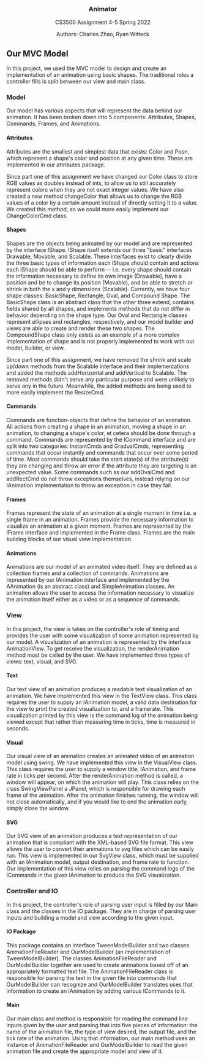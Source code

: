 <div id="top"></div>
<!--
*** Thanks for checking out the Best-README-Template. If you have a suggestion
*** that would make this better, please fork the repo and create a pull request
*** or simply open an issue with the tag "enhancement".
*** Don't forget to give the project a star!
*** Thanks again! Now go create something AMAZING! :D
-->

<!-- PROJECT LOGO -->
<br />

<h3 align="center">Animator</h3>

  <p align="center">
    CS3500 Assignment 4-5 Spring 2022
  </p>

  <p align="center">
    Authors: Charles Zhao, Ryan Witteck
  </p>

<!-- ABOUT THE PROJECT -->
## Our MVC Model

In this project, we used the MVC model to design and create an implementation of an animation using
basic shapes. The traditional roles a controller fills is split between our view and main class.

### Model

Our model has various aspects that will represent the data behind our animation. It has been
broken down into 5 components: Attributes, Shapes, Commands, Frames, and Animations.

#### Attributes
Attributes are the smallest and simplest data that exists: Color and Posn, which represent a shape's
color and position at any given time. These are implemented in our attributes package. 

Since part one of this assignment we have changed our Color class to store RGB values as doubles 
instead of ints, to allow us to still accurately represent colors when they are not exact integer 
values. We have also created a new method changeColor that allows us to change the RGB values of a 
color by a certain amount instead of directly setting it to a value. We created this method, so we 
could more easily implement our ChangeColorCmd class.

#### Shapes
Shapes are the objects being animated by our model and are represented by the interface IShape.
IShape itself extends our three "basic" interfaces Drawable, Movable, and Scalable. These interfaces
exist to clearly divide the three basic types of information each IShape should contain and actions
each IShape should be able to perform -- i.e. every shape should contain the information necessary
to define its own image (Drawable), have a position and be to change its position (Movable), and be 
able to stretch or shrink in both the x and y dimensions (Scalable). Currently, we have four shape 
classes: BasicShape, Rectangle, Oval, and Compound Shape. The BasicShape class is an abstract class
that the other three extend, contains fields shared by all shapes, and implements methods that do 
not differ in behavior depending on the shape type. Our Oval and Rectangle classes represent 
ellipses and rectangles, respectively, and our model builder and views are able to create and 
render these two shapes. The CompoundShape class only exists as an example of a more complex 
implementation of shape and is not properly implemented to work with our model, builder, or view.

Since part one of this assignment, we have removed the shrink and scale up/down methods from the
Scalable interface and their implementations and added the methods addHorizontal and addVertical to 
Scalable. The removed methods didn't serve any particular purpose and were unlikely to serve any in 
the future. Meanwhile, the added methods are being used to more easily implement the ResizeCmd.



#### Commands
Commands are function-objects that define the behavior of an animation. All actions from creating a
shape in an animation, moving a shape in an animation, to changing a shape's color, et cetera should
be done through a command. Commands are represented by the ICommand interface and are split into two
categories: InstantCmds and GradualCmds, representing commands that occur instantly and commands
that occur over some period of time. Most commands should take the start state(s) of the 
attribute(s) they are changing and throw an error if the attribute they are targeting is an 
unexpected value. Some commands such as our addOvalCmd and addRectCmd do not throw exceptions 
themselves, instead relying on our IAnimation implementation to throw an exception in case they 
fail.

#### Frames
Frames represent the state of an animation at a single moment in time i.e. a single frame in an
animation. Frames provide the necessary information to visualize an animation at a given moment.
Frames are represented by the IFrame interface and implemented in the Frame class. Frames are the 
main building blocks of our visual view implementation.

#### Animations
Animations are our model of an animated video itself. They are defined as a collection frames and a
collection of commands. Animations are represented by our IAnimation interface and implemented by
the AAnimation (is an abstract class) and SimpleAnimation classes. An animation allows the user to
access the information necessary to visualize the animation itself either as a video or as a
sequence of commands.

### View

In this project, the view is takes on the controller's role of timing and provides the user with
some visualization of some animation represented by our model. A visualization of an animation is
represented by the interface AnimationView. To get receive the visualization, the renderAnimation
method must be called by the user. We have implemented three types of views: text, visual, and SVG.

#### Text
Our text view of an animation produces a readable text visualization of an animation. We have 
implemented this view in the TextView class. This class requires the user to supply an IAnimation 
model, a valid data destination for the view to print the created visualization to, and a framerate. 
This visualization printed by this view is the command log of the animation being viewed except 
that rather than measuring time in ticks, time is measured in seconds.

#### Visual
Our visual view of an animation creates an animated video of an animation model using swing. We have
implemented this view in the VisualView class. This class requires the user to supply a window 
title, IAnimation, and frame rate in ticks per second. After the renderAnimation method is called, 
a window will appear, on which the animation will play. This class relies on the class 
SwingViewPanel a JPanel, which is responsible for drawing each frame of the animation. After the 
animation finishes running, the window will not close automatically, and if you would like to end 
the animation early, simply close the window.

#### SVG
Our SVG view of an animation produces a text representation of our animation that is compliant 
with the XML-based SVG file format. This view allows the user to convert their animations to svg 
files which can be easily run. This view is implemented in our SvgView class, which must be supplied
with an IAnimation model, output destination, and frame rate to function. Our implementation of 
this view relies on parsing the command logs of the ICommands in the given IAnimation to produce 
the SVG visualization.

### Controller and IO

In this project, the controller's role of parsing user input is filled by our Main class and the
classes in the IO package. They are in charge of parsing user inputs and building a model and view
according to the given input.

#### IO Package
This package contains an interface TweenModelBuilder and two classes AnimationFileReader and 
OurModelBuilder (an implementation of TweenModelBuilder). The classes AnimationFileReader and 
OurModelBuilder together are used to create animations based off of an appropriately formatted text
file. The AnimationFileReader class is responsible for parsing the text in the given file into 
commands that OurModelBuilder can recognize and OurModelBuilder translates uses that information to 
create an IAnimation by adding various ICommands to it.

#### Main
Our main class and method is responsible for reading the command line inputs given by the user and 
parsing that into five pieces of information: the name of the animation file, the type of view 
desired, the output file, and the tick rate of the animation. Using that information, our main 
method uses an instance of AnimationFileReader and OurModelBuilder to read the given animation file
and create the appropriate model and view of it.